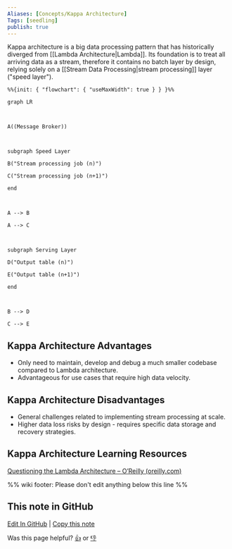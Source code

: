 ```yaml
---
Aliases: [Concepts/Kappa Architecture]
Tags: [seedling]
publish: true
---
```


Kappa architecture is a big data processing pattern that has historically diverged from [[Lambda Architecture|Lambda]]. Its foundation is to treat all arriving data as a stream, therefore it contains no batch layer by design, relying solely on a [[Stream Data Processing|stream processing]] layer ("speed layer"). 

```mermaid
%%{init: { "flowchart": { "useMaxWidth": true } } }%%

graph LR

  

A((Message Broker))

  

subgraph Speed Layer

B("Stream processing job (n)")

C("Stream processing job (n+1)")

end

  

A --> B

A --> C

  

subgraph Serving Layer

D("Output table (n)")

E("Output table (n+1)")

end

  

B --> D

C --> E
```
## Kappa Architecture Advantages

- Only need to maintain, develop and debug a much smaller codebase compared to Lambda architecture.
- Advantageous for use cases that require high data velocity.
## Kappa Architecture Disadvantages

- General challenges related to implementing stream processing at scale.
- Higher data loss risks by design - requires specific data storage and recovery strategies.
## Kappa Architecture Learning Resources

[Questioning the Lambda Architecture – O’Reilly (oreilly.com)](https://www.oreilly.com/radar/questioning-the-lambda-architecture/)

%% wiki footer: Please don't edit anything below this line %%

## This note in GitHub

<span class="git-footer">[Edit In GitHub](https://github.dev/data-engineering-community/data-engineering-wiki/blob/main/Concepts/Data%20Architecture/Kappa%20Architecture.md "git-hub-edit-note") | [Copy this note](https://raw.githubusercontent.com/data-engineering-community/data-engineering-wiki/main/Concepts/Data%20Architecture/Kappa%20Architecture.md "git-hub-copy-note")</span>

<span class="git-footer">Was this page helpful?
[👍](https://tally.so/r/mOaxjk?rating=Yes&url=https://dataengineering.wiki/Concepts/Data%20Architecture/Kappa%20Architecture) or [👎](https://tally.so/r/mOaxjk?rating=No&url=https://dataengineering.wiki/Concepts/Data%20Architecture/Kappa%20Architecture)</span>
